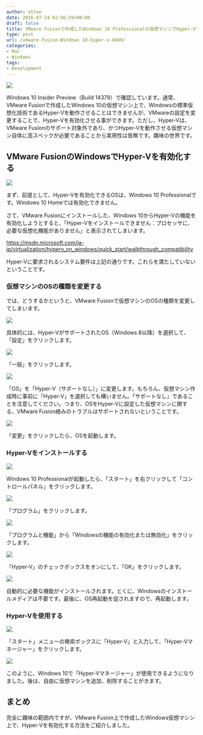 ```yaml
---
author: ottan
date: 2016-07-24 02:56:59+00:00
draft: false
title: VMware Fusionで作成したWindows 10 Professionalの仮想マシンでHyper-Vを有効化する方法
type: post
url: /vmware-fusion-Windows 10-hyper-v-4689/
categories:
- Mac
- Windows
tags:
- Development
---
```


![](/images/2016/07/160724-57942af931232.jpg)






Windows 10 Insider Preview（Build 14379）で確認しています。通常、VMware Fusionで作成したWindows 10の仮想マシン上で、Windowsの標準仮想化技術であるHyper-Vを動作させることはできませんが、VMwareの設定を変更することで、Hyper-Vを有効化させる事ができます。ただし、Hyper-Vは、VMware Fusionのサポート対象外であり、かつHyper-Vを動作させる仮想マシン自体に高スペックが必要であることから実用性は皆無です。趣味の世界です。





## VMware FusionのWindowsでHyper-Vを有効化する





![](/images/2016/07/160724-57942b8f2c7a0.png)






まず、前提として、Hyper-Vを有効化できるOSは、Windows 10 Professionalです。Windows 10 Homeでは有効化できません。





さて、VMware Fusionにインストールした、Windows 10からHyper-Vの機能を有効化しようとすると、「Hyper-Vをインストールできません：プロセッサに、必要な仮想化機能がありません」と表示されてしまいます。



https://msdn.microsoft.com/ja-jp/virtualization/hyperv_on_windows/quick_start/walkthrough_compatibility



Hyper-Vに要求されるシステム要件は上記の通りです。これらを満たしていないということです。





### 仮想マシンのOSの種類を変更する





では、どうするかというと、VMware Fusionで仮想マシンのOSの種類を変更してしまいます。





![](/images/2016/07/160724-57942c56d4936.png)






具体的には、Hyper-VがサポートされたOS（Windows 8以降）を選択して、「設定」をクリックします。





![](/images/2016/07/160724-57942cb11eb9b.png)






「一般」をクリックします。





![](/images/2016/07/160724-57942cc33211b.png)






「OS」を「Hyper-V（サポートなし）」に変更します。もちろん、仮想マシン作成時に事前に「Hyper-V」を選択しても構いません。「サポートなし」であることを注意してください。つまり、OSをHyper-Vに設定した仮想マシンに関する、VMware Fusion絡みのトラブルはサポートされないということです。





![](/images/2016/07/160724-57942ccbe5c8d.png)






「変更」をクリックしたら、OSを起動します。





### Hyper-Vをインストールする





![](/images/2016/07/160724-57942cd24f2b1.png)






Windows 10 Professionalが起動したら、「スタート」を右クリックして「コントロールパネル」をクリックします。





![](/images/2016/07/160724-57942cdcc175e.png)






「プログラム」をクリックします。





![](/images/2016/07/160724-57942ce364f35.png)






「プログラムと機能」から「Windowsの機能の有効化または無効化」をクリックします。





![](/images/2016/07/160724-57942cea02564.png)






「Hyper-V」のチェックボックスをオンにして、「OK」をクリックします。





![](/images/2016/07/160724-57942cf225467.png)






自動的に必要な機能がインストールされます。とくに、Windowsのインストールメディアは不要です。最後に、OS再起動を促されますので、再起動します。





### Hyper-Vを使用する





![](/images/2016/07/160724-57942cf870bc1.png)






「スタート」メニューの検索ボックスに「Hyper-V」と入力して、「Hyper-Vマネージャー」をクリックします。





![](/images/2016/07/160724-57942d00a9e37.png)






このように、Windows 10で「Hyper-Vマネージャー」が使用できるようになりました。後は、自由に仮想マシンを追加、削除することがきます。





## まとめ





完全に趣味の範囲内ですが、VMware Fusion上で作成したWindows仮想マシン上で、Hyper-Vを有効化する方法をご紹介しました。
